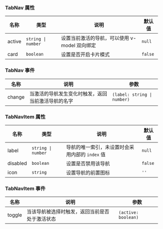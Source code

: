 ### TabNav 属性

| 名称   | 类型             | 说明                                          | 默认值 |
| ------ | ---------------- | --------------------------------------------- | ------ |
| active | `string \| number` | 设置当前激活的导航，可以使用 v-model 双向绑定 | `null`   |
| card   | `boolean`          | 设置是否开启卡片模式                          | `false`  |

### TabNav 事件

| 名称      | 说明                                               | 参数 |
| --------- | -------------------------------------------------- | ---- |
| change | 当激活的导航发生变化时触发，返回当前激活导航的名字 | `(label: string \| number)` |

### TabNavItem 属性

| 名称     | 类型             | 说明                     | 默认值 |
| -------- | ---------------- | ------------------------ | ------ |
| label    | `string \| number` | 导航的唯一索引，未设置时会采用内部的 `index` 值 | `null`      |
| disabled | `boolean`          | 设置是否禁用该导航       | `false`  |
| icon     | `string`           | 设置导航的前置图标       | `''`     |

### TabNavItem 事件

| 名称      | 说明                                       | 参数  |
| --------- | ------------------------------------------ | ----- |
| toggle | 当该导航被选择时触发，返回当前是否处于激活状态 | `(active: boolean)` |
